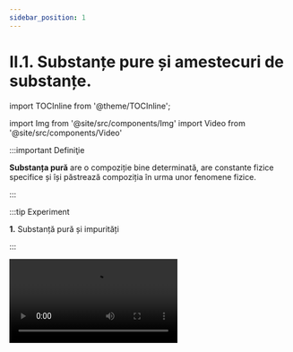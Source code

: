 ```yaml
---
sidebar_position: 1
---
```


# II.1. Substanțe pure și amestecuri de substanțe.


import TOCInline from '@theme/TOCInline';

<TOCInline toc={toc} />



import Img from '@site/src/components/Img'
import Video from '@site/src/components/Video'




:::important Definiţie

**Substanța pură** are o compoziție bine determinată, are constante fizice specifice și își păstrează compoziția în urma unor fenomene fizice.

:::



:::tip Experiment

**1.** Substanță pură și impurități 

:::

<Video src="https://www.youtube.com/embed/Pzx33beWQ2g" />


**Materiale necesare:** 2 pahare Berzelius, apă, baghetă de sticlă, sare extrafină și sare grunjoasă.


**Descrierea experimentului:** 

- Pune într-un pahar sarea extrafină și în celălalt sarea grunjoasă.
- Adaugă apă în ambele pahare și dizolvă sarea prin agitarea cu bagheta și apoi observă conținuturile celor 2 pahare.
 

- Ce observi ?


:::note Observaţie

În paharul cu apă și sare fină nu se deosebesc componenții, iar în celălalt se depun pe fund substanțe închise la culoare.  

:::



**Concluzia experimentului:**

Sarea fină este o substanță pură, iar sarea grunjoasă este impură, adică conține impurități (alte substanțe pe lângă sare).




**Pentru a exprima cât de curată este o substanță se folosește noțiunea de puritate.**

:::important Definiţie

**Puritatea (p)** reprezintă masa de substanță pură care se găsește în 100 g de substanță impură. Ea se exprimă în procente (%).

:::


:::caution Problemă model

**1.** Din 800 g sare grunjoasă se obține 700 g sare pură. Calculați puritatea zăcământului și procentul impurităților. 





800 g sare impură..................700 g sare pură

100 g sare impură..................x g sare pură


<Img className="img-responsive4" src="chimie/clasa7/capitolul2/2_1_Poza1_CalculeTema1.jpg" lazy={false} width="1000" height="94" />


:::



:::important Definiţie

**Amestecul** este rezultatul punerii în comun a două sau mai multe substanțe între care nu au loc fenomene chimice (reacții chimice).

:::

Zilnic folosești amestecuri sub diferite forme: preparate culinare, medicamente, pastă de dinți, detergenți, produse cosmetice etc.


<br></br>
<br></br>



:::tip Experiment

**2.** Ce este un amestec de substanțe ?

:::

<Video src="https://www.youtube.com/embed/ytjeNW337Nc" />


**Materiale necesare:** mojar cu pistil, sulf, pilitură de fier, o picătură de mercur, magnet.

:::warning

Acest experiment se efectuează numai de către profesori!
Atenție! Mercurul este extrem de toxic ! Nu inhala vaporii săi! Nu îl atinge și nu il gusta! 
  
:::


**Descrierea experimentului:** 

- Pune într-un mojar pulbere de sulf și pilitură de fier și amestecă cu pistilul.
- Apropie de acest amestec un magnet.
 

- Ce observi ?


:::note Observaţie

Fierul din amestec nu își pierde proprietatea de a fi atras de magnet.

Sulful din amestec își păstrează și el proprietățile (pulbere galbenă).
  

:::


- Pune într-un mojar pulbere de sulf și o picătură de mercur și amestecă cu pistilul.

- Ce observi ?


:::note Observaţie

În scurt timp vei observa o pulbere neagră și formarea unei noi substanțe care nu mai are proprietățile celor 2 componente.  

:::



**Concluzia experimentului:**

Sulful cu fierul amestecate în mojar formează un amestec.

Sulful cu mercurul suferă un fenomen chimic, în urma căruia cele două substanțe nu își mai păstrează proprietățile.



:::important Caracteristicile amestecurilor

A)	Un amestec este format din doi sau mai mulți componenți.

B)	Substanțele componente pot fi luate în diferite proporții.

C)	Fiecare substanță componentă își păstrează proprietățile fizice și chimice.

:::


:::important

#### Un amestec poate fi format din:

- Substanțe solide: solul, rocile, aliajele
- Substanțe lichide: diverse băuturi, antigelul
- Substanțe gazoase: aerul, gazele naturale
- Substanțe în cele 3 stări de agregare: apa tulbure (apă + particule solide + aer dizolvat)

:::





:::important

#### Obținerea amestecurilor :

a)	Amestecarea componenților în stare gazoasă are loc de la sine prin fenomenul de difuzie, datorat mișcării dezordonate și continue a particulelor componente.

b)	Amestecarea unui lichid cu: 
  - un gaz prin barbotarea (suflarea) gazului în lichid;
  - alt lichid, tot de la sine prin difuzie;
  - un solid, prin amestecare și dizolvare.
  
c)	Amestecarea componenților în stare solidă cu ajutorul mojarului cu pistil.

:::


:::important

#### După compoziția lor amestecurile se clasifică în:

**1) Amestecuri omogene** care au aceeași compoziție și aceleași proprietăți în toată masa lor. 



#### Exemple de amestecuri omogene: 

- soluții;
- aliaje;
- oțet;
- aer;
- spirt.

<Img className="img-responsive4" src="chimie/clasa7/capitolul2/2_1_Poza2_ExempluAmestecuriOmogene_Spirt_vers2.jpg" width="1000" height="479" />


<br></br>
<br></br>


**2) Amestecuri eterogene** care nu au aceeași compoziție și aceleași proprietăți în toată masa lor și se observă cu ochiul liber sau cu lupa componenții săi. 



#### Exemple de amestecuri eterogene: 

- apă cu ulei;
- apă cu nisip;
- aer cu mercur;
- preparate culinare;
- roci etc. 

<Img className="img-responsive4" src="chimie/clasa7/capitolul2/2_1_Poza3_ExempluAmestecuriEterogene_Roci_vers2.jpg" width="1000" height="520" />



:::

<br></br>




:::caution Problemă rezolvată

**1.** Dă câte 3 exemple de substanțe pure, amestecuri omogene și eterogene.

<Img className="img-responsive4" src="chimie/clasa7/capitolul2/2_1_Poza4_TabelProblemaModel1.jpg" width="1000" height="142" />

:::





:::caution Problemă rezolvată

**2.** Identifică tipul amestecului din tabel.

<Img className="img-responsive4" src="chimie/clasa7/capitolul2/2_1_Poza5_TabelProblemaModel2.jpg" width="1000" height="248" />

:::





<br></br>
<br></br>

